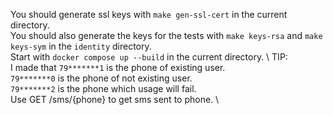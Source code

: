 You should generate ssl keys with `make gen-ssl-cert` in the current directory. \
You should also generate the keys for the tests with `make keys-rsa` and `make keys-sym` in the `identity` directory. \
Start with `docker compose up --build` in the current directory. \ 
TIP: \
I made that `79*******1` is the phone of existing user. \
`79*******0` is the phone of not existing user. \
`79*******2` is the phone which usage will fail. \
Use GET /sms/{phone} to get sms sent to phone. \
